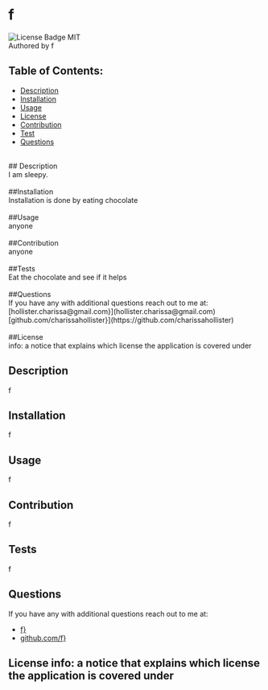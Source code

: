 # f
![License Badge MIT](https://img.shields.io/badge/license-MIT-blue)  
Authored by f  

## Table of Contents:
  - [Description](#Description)
  - [Installation](#Installation)
  - [Usage](#Usage)
  - [License](#license)
  - [Contribution](#Contribution)
  - [Test](#Test)
  - [Questions](#Questions)
  
<br  />
## Description<br  />
  I am sleepy.<br  />
  <br  />
##Installation<br  />
  Installation is done by eating chocolate<br  />
  <br  />
##Usage<br  />
anyone<br  />
<br  />
##Contribution<br  />
  anyone<br  />
  <br  />
##Tests<br  />
  Eat the chocolate and see if it helps<br  />
  <br  />
##Questions<br  />
If you have any with additional questions reach out to me at:<br  />
  [hollister.charissa@gmail.com}](hollister.charissa@gmail.com)  <br  /> 
  [github.com/charissahollister}](https://github.com/charissahollister)<br  />
  <br  />
##License<br  />
  info: a notice that explains which license the application is covered under<br  />


## Description  
  f

## Installation  
  f
 
## Usage  
f

## Contribution  
  f
 
## Tests  
  f
  
## Questions  
If you have any with additional questions reach out to me at:  
  * [f}](f)  
  * [github.com/f}](https://github.com/f)  
  
  ## License  info: a notice that explains which license the application is covered under
    
    
